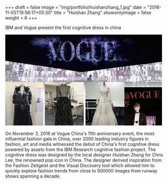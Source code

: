 +++
draft = false
image = "img/portfolio/huishanzhang_1.jpg"
date = "2016-11-05T19:56:17+05:30"
title = "Huishan Zhang"
showonlyimage = false
weight = 6
+++

IBM and Vogue present the first cognitive dress in china
<!--more-->

<img src="/img/portfolio/huishanzhang_2.jpg" width="500">

On November 3, 2016 at Vogue China's 11th anniversary event, the most influential fashion gala in China, over 2000 leading industry figures in fashion, art and media witnessed the debut of China's first cognitive dress powered by assets from the IBM Research cognitive fashion project. The cognitive dress was designed by the local designer Huishan Zhang for Chris Lee, the renowned pop icon in China. The designer derived inspiration from the Fashion Zeitgeist and the Visual Discovery tool which allowed him to quickly explore fashion trends from close to 500000 images from runway shows spanning a decade. 





